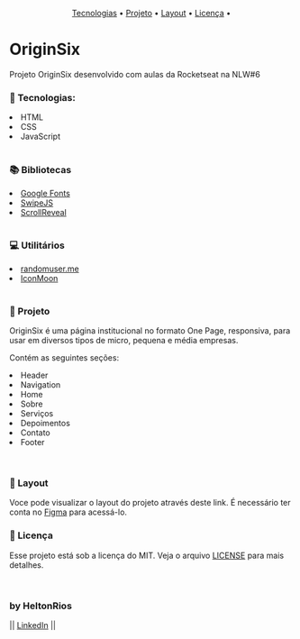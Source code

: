 <p align="center">
  <a href="#-tecnologias">Tecnologias<a> •
  <a href="#-projeto">Projeto<a> •
  <a href="#-layout">Layout<a> •
  <a href="#-memo-licença">Licença<a> •
  </p>
  
<h1 aling="center">OriginSix</h1>

<p aling="center">Projeto OriginSix desenvolvido com aulas da Rocketseat na NLW#6</p>

<h3>🚀 Tecnologias:</h3>
<li> HTML</li>
<li>CSS</li>
<li>JavaScript</li>

<br>

<h3>📚 Bibliotecas</h3>
<li><a href="https://fonts.google.com/">Google Fonts</a></li>
<li><a href="https://github.com/nolimits4web/Swiper">SwipeJS</a></li>
<li><a href="https://scrollrevealjs.org">ScrollReveal</a></li>

<br>

<h3>💻 Utilitários</h3>
<li><a href="https://randomuser.me/photo">randomuser.me</a></li>
<li><a href="https://icomoon.io/app/#/select">IconMoon</a></li>

<br>

<h3>🚩 Projeto</h3>
<p>OriginSix é uma página institucional no formato One Page, responsiva, para usar em diversos tipos de micro, pequena e média empresas.</p>
<p>Contém as seguintes seções: 
<li>Header</li> 
<li>Navigation</li>
<li>Home</li>
<li>Sobre</li>
<li>Serviços</li>
<li>Depoimentos</li>
<li>Contato</li>
<li>Footer</li></p>
<br>

<h3>🎨 Layout</h3>
<p>Voce pode visualizar o layout do projeto através  <a hre="https://www.figma.com/file/NGZiePPGv97XZecJvLqx7C/Origin-Six-(Community)?node-id=28%3A3">deste link</a>. É necessário ter conta no <a href="https://figma.com">Figma</a> para acessá-lo.</p>

<h3>📝 Licença</h3>
<p>Esse projeto está sob a licença do MIT. Veja o arquivo <a href="LICENSE">LICENSE</a> para mais detalhes.</p>
<br>

<h3>by HeltonRios</h3>

<p>|| <a href="https://www.linkedin.com/in/helton-placido-6bb163a4/">LinkedIn</a> ||
